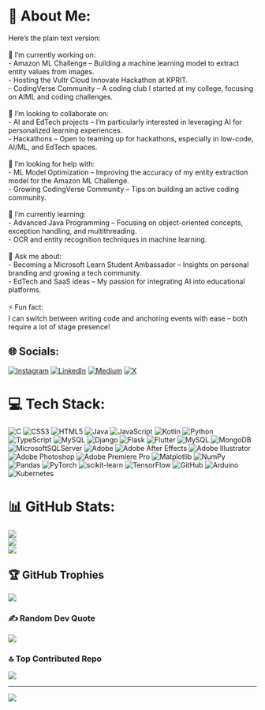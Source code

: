 # 💫 About Me:
Here’s the plain text version:<br><br>🔭 I’m currently working on:<br>- Amazon ML Challenge – Building a machine learning model to extract entity values from images.<br>- Hosting the Vultr Cloud Innovate Hackathon at KPRIT.<br>- CodingVerse Community – A coding club I started at my college, focusing on AIML and coding challenges.<br><br>👯 I’m looking to collaborate on:<br>- AI and EdTech projects – I’m particularly interested in leveraging AI for personalized learning experiences.<br>- Hackathons – Open to teaming up for hackathons, especially in low-code, AI/ML, and EdTech spaces.<br><br>🤝 I’m looking for help with:<br>- ML Model Optimization – Improving the accuracy of my entity extraction model for the Amazon ML Challenge.<br>- Growing CodingVerse Community – Tips on building an active coding community.<br><br>🌱 I’m currently learning:<br>- Advanced Java Programming – Focusing on object-oriented concepts, exception handling, and multithreading.<br>- OCR and entity recognition techniques in machine learning.<br><br>💬 Ask me about:<br>- Becoming a Microsoft Learn Student Ambassador – Insights on personal branding and growing a tech community.<br>- EdTech and SaaS ideas – My passion for integrating AI into educational platforms.<br><br>⚡ Fun fact:<br>I can switch between writing code and anchoring events with ease – both require a lot of stage presence!


## 🌐 Socials:
[![Instagram](https://img.shields.io/badge/Instagram-%23E4405F.svg?logo=Instagram&logoColor=white)](https://instagram.com/stable.speaks) [![LinkedIn](https://img.shields.io/badge/LinkedIn-%230077B5.svg?logo=linkedin&logoColor=white)](https://www.linkedin.com/in/shivaganesht/) [![Medium](https://img.shields.io/badge/Medium-12100E?logo=medium&logoColor=white)](https://medium.com/@shivaganesht) [![X](https://img.shields.io/badge/X-black.svg?logo=X&logoColor=white)](https://x.com/https://twitter.com/ShivaGanesh_T)

# 💻 Tech Stack:
![C](https://img.shields.io/badge/c-%2300599C.svg?style=for-the-badge&logo=c&logoColor=white) ![CSS3](https://img.shields.io/badge/css3-%231572B6.svg?style=for-the-badge&logo=css3&logoColor=white) ![HTML5](https://img.shields.io/badge/html5-%23E34F26.svg?style=for-the-badge&logo=html5&logoColor=white) ![Java](https://img.shields.io/badge/java-%23ED8B00.svg?style=for-the-badge&logo=openjdk&logoColor=white) ![JavaScript](https://img.shields.io/badge/javascript-%23323330.svg?style=for-the-badge&logo=javascript&logoColor=%23F7DF1E) ![Kotlin](https://img.shields.io/badge/kotlin-%237F52FF.svg?style=for-the-badge&logo=kotlin&logoColor=white) ![Python](https://img.shields.io/badge/python-3670A0?style=for-the-badge&logo=python&logoColor=ffdd54) ![TypeScript](https://img.shields.io/badge/typescript-%23007ACC.svg?style=for-the-badge&logo=typescript&logoColor=white) ![MySQL](https://img.shields.io/badge/mysql-4479A1.svg?style=for-the-badge&logo=mysql&logoColor=white) ![Django](https://img.shields.io/badge/django-%23092E20.svg?style=for-the-badge&logo=django&logoColor=white) ![Flask](https://img.shields.io/badge/flask-%23000.svg?style=for-the-badge&logo=flask&logoColor=white) ![Flutter](https://img.shields.io/badge/Flutter-%2302569B.svg?style=for-the-badge&logo=Flutter&logoColor=white) ![MySQL](https://img.shields.io/badge/mysql-4479A1.svg?style=for-the-badge&logo=mysql&logoColor=white) ![MongoDB](https://img.shields.io/badge/MongoDB-%234ea94b.svg?style=for-the-badge&logo=mongodb&logoColor=white) ![MicrosoftSQLServer](https://img.shields.io/badge/Microsoft%20SQL%20Server-CC2927?style=for-the-badge&logo=microsoft%20sql%20server&logoColor=white) ![Adobe](https://img.shields.io/badge/adobe-%23FF0000.svg?style=for-the-badge&logo=adobe&logoColor=white) ![Adobe After Effects](https://img.shields.io/badge/Adobe%20After%20Effects-9999FF.svg?style=for-the-badge&logo=Adobe%20After%20Effects&logoColor=white) ![Adobe Illustrator](https://img.shields.io/badge/adobe%20illustrator-%23FF9A00.svg?style=for-the-badge&logo=adobe%20illustrator&logoColor=white) ![Adobe Photoshop](https://img.shields.io/badge/adobe%20photoshop-%2331A8FF.svg?style=for-the-badge&logo=adobe%20photoshop&logoColor=white) ![Adobe Premiere Pro](https://img.shields.io/badge/Adobe%20Premiere%20Pro-9999FF.svg?style=for-the-badge&logo=Adobe%20Premiere%20Pro&logoColor=white) ![Matplotlib](https://img.shields.io/badge/Matplotlib-%23ffffff.svg?style=for-the-badge&logo=Matplotlib&logoColor=black) ![NumPy](https://img.shields.io/badge/numpy-%23013243.svg?style=for-the-badge&logo=numpy&logoColor=white) ![Pandas](https://img.shields.io/badge/pandas-%23150458.svg?style=for-the-badge&logo=pandas&logoColor=white) ![PyTorch](https://img.shields.io/badge/PyTorch-%23EE4C2C.svg?style=for-the-badge&logo=PyTorch&logoColor=white) ![scikit-learn](https://img.shields.io/badge/scikit--learn-%23F7931E.svg?style=for-the-badge&logo=scikit-learn&logoColor=white) ![TensorFlow](https://img.shields.io/badge/TensorFlow-%23FF6F00.svg?style=for-the-badge&logo=TensorFlow&logoColor=white) ![GitHub](https://img.shields.io/badge/github-%23121011.svg?style=for-the-badge&logo=github&logoColor=white) ![Arduino](https://img.shields.io/badge/-Arduino-00979D?style=for-the-badge&logo=Arduino&logoColor=white) ![Kubernetes](https://img.shields.io/badge/kubernetes-%23326ce5.svg?style=for-the-badge&logo=kubernetes&logoColor=white)
# 📊 GitHub Stats:
![](https://github-readme-stats.vercel.app/api?username=shivaganesht&theme=dark&hide_border=false&include_all_commits=true&count_private=true)<br/>
![](https://github-readme-streak-stats.herokuapp.com/?user=shivaganesht&theme=dark&hide_border=false)<br/>
![](https://github-readme-stats.vercel.app/api/top-langs/?username=shivaganesht&theme=dark&hide_border=false&include_all_commits=true&count_private=true&layout=compact)

## 🏆 GitHub Trophies
![](https://github-profile-trophy.vercel.app/?username=shivaganesht&theme=radical&no-frame=true&no-bg=true&margin-w=4)

### ✍️ Random Dev Quote
![](https://quotes-github-readme.vercel.app/api?type=horizontal&theme=tokyonight)

### 🔝 Top Contributed Repo
![](https://github-contributor-stats.vercel.app/api?username=shivaganesht&limit=5&theme=dark&combine_all_yearly_contributions=true)

---
[![](https://visitcount.itsvg.in/api?id=shivaganesht&icon=10&color=1)](https://visitcount.itsvg.in)

<!-- Proudly created with GPRM ( https://gprm.itsvg.in ) -->
